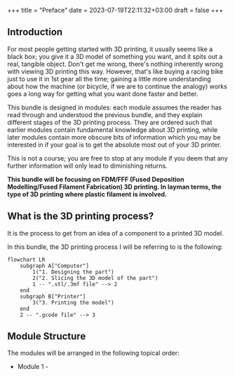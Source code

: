 +++
title = "Preface"
date = 2023-07-19T22:11:32+03:00
draft = false
+++

## Introduction

For most people getting started with 3D printing, it usually seems like a black box; you give it a 3D model of something you want, and it spits out a real, tangible object. Don't get me wrong, there's nothing inherently wrong with viewing 3D printing this way. However, that's like buying a racing bike just to use it in 1st gear all the time; gaining a little more understanding about how the machine (or bicycle, if we are to continue the analogy) works goes a long way for getting what you want done faster and better.

This bundle is designed in modules: each module assumes the reader has read through and understood the previous bundle, and they explain different stages of the 3D printing process. They are ordered such that earlier modules contain fundamental knowledge about 3D printing, while later modules contain more obscure bits of information which you may be interested in if your goal is to get the absolute most out of your 3D printer. 

This is not a course; you are free to stop at any module if you deem that any further information will only lead to diminishing returns.

**This bundle will be focusing on FDM/FFF (Fused Deposition Modelling/Fused Filament Fabrication) 3D printing. In layman terms, the type of 3D printing where plastic filament is involved.**

## What is the 3D printing process?

It is the process to get from an idea of a component to a printed 3D model.

In this bundle, the 3D printing process I will be referring to is the following:

```mermaid
flowchart LR
	subgraph A["Computer"]
		1("1. Designing the part")
		2("2. Slicing the 3D model of the part")
		1 -- ".stl/.3mf file" --> 2
	end
	subgraph B["Printer"]
		3("3. Printing the model")
	end
	2 -- ".gcode file" --> 3
```

## Module Structure

The modules will be arranged in the following topical order:
- Module 1 - 
